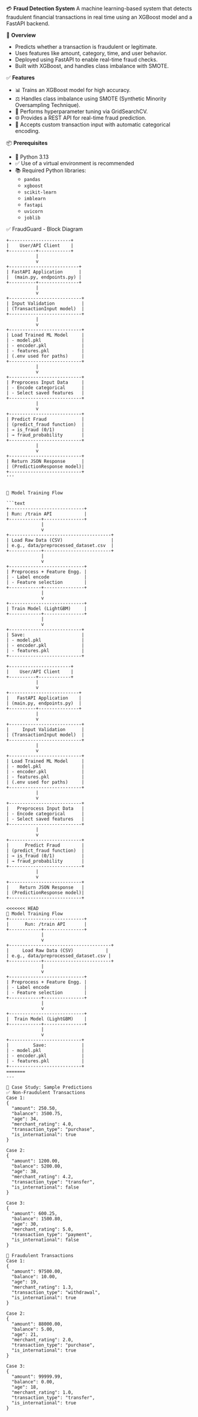 💳 **Fraud Detection System**
A machine learning-based system that detects fraudulent financial transactions in real time using an XGBoost model and a FastAPI backend.

🚀 **Overview**

- Predicts whether a transaction is fraudulent or legitimate.
- Uses features like amount, category, time, and user behavior.
- Deployed using FastAPI to enable real-time fraud checks.
- Built with XGBoost, and handles class imbalance with SMOTE.

  
✅ **Features**

- 📊 Trains an XGBoost model for high accuracy.
- ⚖️ Handles class imbalance using SMOTE (Synthetic Minority Oversampling Technique).
- 🧠 Performs hyperparameter tuning via GridSearchCV.
- 🌐 Provides a REST API for real-time fraud prediction.
- 📝 Accepts custom transaction input with automatic categorical encoding.


📦 **Prerequisites**

- 🐍 Python 3.13  
- ✅ Use of a virtual environment is recommended  
- 📚 Required Python libraries:
  - `pandas`
  - `xgboost`
  - `scikit-learn`
  - `imblearn`
  - `fastapi`
  - `uvicorn`
  - `joblib`



✅ FraudGuard - Block Diagram

```text
+-----------------------+
|    User/API Client    |
+----------+------------+
           |
           v
+--------------------------+
| FastAPI Application      |
|  (main.py, endpoints.py) |
+----------+---------------+
           |
           v
+---------------------------+
| Input Validation          |
| (TransactionInput model)  |
+---------------------------+
           |
           v
+---------------------------+
| Load Trained ML Model     |
| - model.pkl               |
| - encoder.pkl             |
| - features.pkl            |
| (.env used for paths)     |
+---------------------------+
           |
           v
+---------------------------+
| Preprocess Input Data     |
| - Encode categorical      |
| - Select saved features   |
+---------------------------+
           |
           v
+---------------------------+
| Predict Fraud             |
| (predict_fraud function)  |
| → is_fraud (0/1)          |
| → fraud_probability       |
+---------------------------+
           |
           v
+---------------------------+
| Return JSON Response      |
| (PredictionResponse model)|
+---------------------------+
'''


🔁 Model Training Flow

```text
+----------------------------+
| Run: /train API            |
+------------+---------------+
             |
             v
+--------------------------------------+
| Load Raw Data (CSV)                  |
| e.g., data/preprocessed_dataset.csv  |
+------------+-------------------------+
             |
             v
+----------------------------+
| Preprocess + Feature Engg. |
| - Label encode             |
| - Feature selection        |
+------------+---------------+
             |
             v
+----------------------------+
| Train Model (LightGBM)     |
+------------+---------------+
             |
             v
+---------------------------+
| Save:                     |
| - model.pkl               |
| - encoder.pkl             |
| - features.pkl            |
+---------------------------+

+-----------------------+
|    User/API Client    |
+----------+------------+
           |
           v
+--------------------------+
|   FastAPI Application    |
| (main.py, endpoints.py)  |
+----------+---------------+
           |
           v
+---------------------------+
|     Input Validation      |
| (TransactionInput model)  |
+---------------------------+
           |
           v
+---------------------------+
| Load Trained ML Model     |
| - model.pkl               |
| - encoder.pkl             |
| - features.pkl            |
| (.env used for paths)     |
+---------------------------+
           |
           v
+---------------------------+
|   Preprocess Input Data   |
| - Encode categorical      |
| - Select saved features   |
+---------------------------+
           |
           v
+---------------------------+
|      Predict Fraud        |
| (predict_fraud function)  |
| → is_fraud (0/1)          |
| → fraud_probability       |
+---------------------------+
           |
           v
+---------------------------+
|    Return JSON Response   |
| (PredictionResponse model)|
+---------------------------+

<<<<<<< HEAD
🔁 Model Training Flow
+----------------------------+
|      Run: /train API       |
+------------+---------------+
             |
             v
+--------------------------------------+
|     Load Raw Data (CSV)            |
| e.g., data/preprocessed_dataset.csv |
+------------+-------------------------+
             |
             v
+----------------------------+
| Preprocess + Feature Engg. |
| - Label encode             |
| - Feature selection        |
+------------+---------------+
             |
             v
+----------------------------+
|  Train Model (LightGBM)    |
+------------+---------------+
             |
             v
+---------------------------+
|         Save:             |
| - model.pkl               |
| - encoder.pkl             |
| - features.pkl            |
+---------------------------+
=======
---

🧪 Case Study: Sample Predictions
✅ Non-Fraudulent Transactions
Case 1:
{
  "amount": 250.50,
  "balance": 3500.75,
  "age": 34,
  "merchant_rating": 4.0,
  "transaction_type": "purchase",
  "is_international": true
}

Case 2:
{
  "amount": 1200.00,
  "balance": 5200.00,
  "age": 38,
  "merchant_rating": 4.2,
  "transaction_type": "transfer",
  "is_international": false
}

Case 3:
{
  "amount": 600.25,
  "balance": 1500.80,
  "age": 30,
  "merchant_rating": 5.0,
  "transaction_type": "payment",
  "is_international": false
}

🚨 Fraudulent Transactions
Case 1:
{
  "amount": 97500.00,
  "balance": 10.00,
  "age": 19,
  "merchant_rating": 1.3,
  "transaction_type": "withdrawal",
  "is_international": true
}

Case 2:
{
  "amount": 88000.00,
  "balance": 5.00,
  "age": 21,
  "merchant_rating": 2.0,
  "transaction_type": "purchase",
  "is_international": true
}

Case 3:
{
  "amount": 99999.99,
  "balance": 0.00,
  "age": 18,
  "merchant_rating": 1.0,
  "transaction_type": "transfer",
  "is_international": true
}
